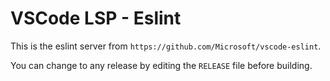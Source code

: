 # VSCode LSP - Eslint

This is the eslint server from `https://github.com/Microsoft/vscode-eslint`.

You can change to any release by editing the `RELEASE` file before building.
